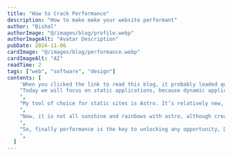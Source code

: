 ```yaml
---
title: "How to Crack Performance"
description: "How to make make your website performant"
author: "Bishal"
authorImage: "@/images/blog/profile.webp"
authorImageAlt: "Avatar Description"
pubDate: 2024-11-06
cardImage: "@/images/blog/performance.webp"
cardImageAlt: "AI"
readTime: 2
tags: ["web", "software", "design"]
contents: [
    'When you clicked the link to read this blog, it probably loaded quickly. Nowadays, you likely can’t tell the difference in speed between this site and any other—and that’s exactly the goal. You might ask, "Why is this so important?" Well, when most sites on the internet load relatively quickly, it’s easy to notice when one doesn’t. Well, what harm could an extra 5 to 10 seconds of loading time do? Walmart found that every one-second improvement in loading time increased their sales by 2%. So, performance is clearly very important—but how do you achieve those gains in your applications?',
    "Today we will focus on static applications, because dynamic applications are a whole different ball game. Most people today use Wordpress which is heavy, slow and recently in a lot of controversy.It made sense to use WordPress in the past when there were fewer skilled developers available to create high-quality sites. But using WordPress today is like shooting yourself in the foot, especially with far better CMS options out there.
    ",
    "My tool of choice for static sites is Astro. It’s relatively new, but I enjoy working with it. The syntax is like traditional HTML and you can write CSS and JS in the same file—just like the old days.You also get a component structure similar to React, and I don’t have to worry about optimization because Astro handles it all. Its build process is fast, and deployment is straightforward.Plus you can get a large selection of templates from the official astro page which you can use. The development and debugging tools that astro provides are  also very useful and unique.
    ",
    "Now, it is not all sunshine and rainbows with astro, although creating a static site is very easy when you need to add dynamic elements everything falls apart. For example, you need to add a contact form in your website, you need to use something called dynamic islands. Which sounds okay in concept but it is very hard to implement and still keep a high level of performance. I think astro should stop trying to be a meta-framework for every UI library and stick to what it is best at, which is high-performance static sites.
    ",
    "So, finally performance is the key to unlocking any opportunity, Don’t have an “if it works, it works” mindset. Instead, strive for an “if it works, how can I make it better?” attitude.
    ",
  ]
---
```

